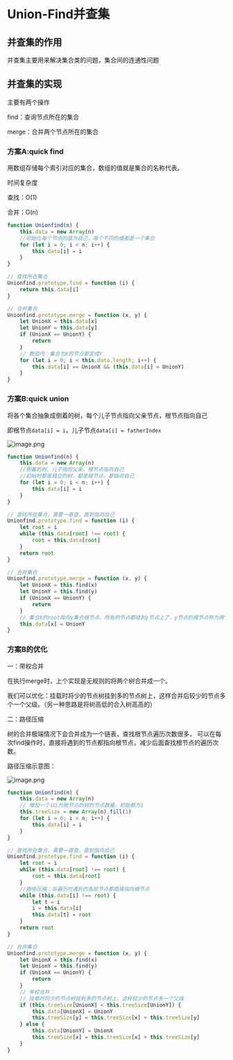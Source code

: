 # Union-Find并查集

## 并查集的作用

并查集主要用来解决集合类的问题，集合间的连通性问题

## 并查集的实现

主要有两个操作

find：查询节点所在的集合

merge：合并两个节点所在的集合

### 方案A:quick find

用数组存储每个索引对应的集合，数组的值就是集合的名称代表。

时间复杂度

查找：O(1)

合并：O(n)

```js
function Unionfind(n) {
    this.data = new Array(n)
    //初始化每个节点的值为自己，每个不同的值都是一个集合
    for (let i = 0; i < n; i++) {
        this.data[i] = i
    }
}

// 查找所在集合
Unionfind.prototype.find = function (i) {
    return this.data[i]
}

// 合并集合
Unionfind.prototype.merge = function (x, y) {
    let UnionX = this.data[x]
    let UnionY = this.data[y]
    if (UnionX == UnionY) {
        return
    }
    // 数组内：集合为X的节点都变成Y
    for (let i = 0; i < this.data.length; i++) {
        this.data[i] == UnionX && (this.data[i] = UnionY)
    }
}
```

### 方案B:quick union

将各个集合抽象成倒着的树，每个儿子节点指向父亲节点，根节点指向自己

即根节点```data[i] = i```，儿子节点```data[i] = fatherIndex```

![image.png](https://upload-images.jianshu.io/upload_images/17012856-cebfd0e32a53548d.png?imageMogr2/auto-orient/strip%7CimageView2/2/w/1240)

```js
function Unionfind(n) {
    this.data = new Array(n)
    //倒着的树，儿子指向父亲。根节点指向自己
    //初始时都是独立的树，都是根节点，都指向自己
    for (let i = 0; i < n; i++) {
        this.data[i] = i
    }
}

// 查找所在集合，需要一直查，直到指向自己
Unionfind.prototype.find = function (i) {
    let root = i
    while (this.data[root] !== root) {
        root = this.data[root]
    }
    return root
}

// 合并集合
Unionfind.prototype.merge = function (x, y) {
    let UnionX = this.find(x)
    let UnionY = this.find(y)
    if (UnionX == UnionY) {
        return
    }
    // 集合X的root指向y集合根节点，所有的节点都挂到y节点上了，y节点的根节点称为两个集合的根节点
    this.data[x] = UnionY
}
```

### 方案B的优化

一：带权合并

在执行merge时，上个实现是无规则的将两个树合并成一个。

我们可以优化：挂载时将少的节点树挂到多的节点树上，这样合并后较少的节点多个一个父级。（另一种思路是将树高低的合入树高高的）

二：路径压缩

树的合并极端情况下会合并成为一个链表，查找根节点遍历次数很多，
可以在每次find操作时，直接将遇到的节点都指向根节点，减少后面查找根节点的遍历次数。

路径压缩示意图：

![image.png](https://upload-images.jianshu.io/upload_images/17012856-f9e05640df1c95e7.png?imageMogr2/auto-orient/strip%7CimageView2/2/w/1240)

```js
function Unionfind(n) {
    this.data = new Array(n)
    // 增加一个以i为根节点的树的节点数量，初始都为1
    this.treeSize = new Array(n).fill(1)
    for (let i = 0; i < n; i++) {
        this.data[i] = i
    }
}

// 查找所在集合，需要一直查，直到指向自己
Unionfind.prototype.find = function (i) {
    let root = i
    while (this.data[root] !== root) {
        root = this.data[root]
    }
    //路径压缩：将遍历时遇到的各层节点都直接指向根节点
    while (this.data[i] !== root) {
        let t = i
        i = this.data[i]
        this.data[t] = root
    }
    return root
}

// 合并集合
Unionfind.prototype.merge = function (x, y) {
    let UnionX = this.find(x)
    let UnionY = this.find(y)
    if (UnionX == UnionY) {
        return
    }
    // 带权合并：
    // 挂载时将少的节点树挂到多的节点树上，这样较少的节点多一个父级
    if (this.treeSize[UnionX] < this.treeSize[UnionY]) {
        this.data[UnionX] = UnionY
        this.treeSize[y] = this.treeSize[x] + this.treeSize[y]
    } else {
        this.data[UnionY] = UnionX
        this.treeSize[x] = this.treeSize[x] + this.treeSize[y]
    }
}
```
